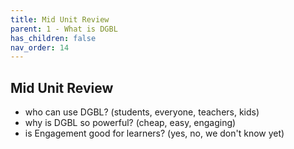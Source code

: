 ```yaml
---
title: Mid Unit Review
parent: 1 - What is DGBL
has_children: false
nav_order: 14
---
```


## Mid Unit Review
- who can use DGBL? (students, everyone, teachers, kids)
- why is DGBL so powerful? (cheap, easy, engaging)
- is Engagement good for learners? (yes, no, we don't know yet)
